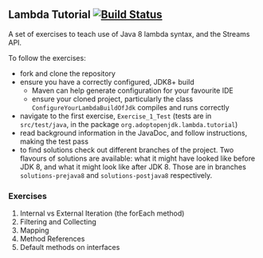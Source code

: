 ## Lambda Tutorial [![Build Status](https://travis-ci.org/AdoptOpenJDK/lambda-tutorial.png?branch=master)](https://travis-ci.org/AdoptOpenJDK/lambda-tutorial)

A set of exercises to teach use of Java 8 lambda syntax, and the Streams API.

To follow the exercises:

 - fork and clone the repository
 - ensure you have a correctly configured, JDK8+ build
   - Maven can help generate configuration for your favourite IDE
   - ensure your cloned project, particularly the class `ConfigureYourLambdaBuildOfJdk` compiles and runs correctly
 - navigate to the first exercise, `Exercise_1_Test` (tests are in `src/test/java`, in the package `org.adoptopenjdk.lambda.tutorial`)
 - read background information in the JavaDoc, and follow instructions, making the test pass
 - to find solutions check out different branches of the project. Two flavours of solutions are available: what it might have looked like before JDK 8, and what it might look like after JDK 8. Those are in branches `solutions-prejava8` and `solutions-postjava8` respectively.


### Exercises

 1. Internal vs External Iteration (the forEach method)
 2. Filtering and Collecting
 3. Mapping
 4. Method References
 5. Default methods on interfaces
 